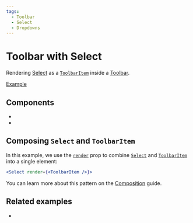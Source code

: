 ```yaml
---
tags:
  - Toolbar
  - Select
  - Dropdowns
---
```


# Toolbar with Select

<div data-description>

Rendering [Select](/components/select) as a [`ToolbarItem`](/reference/toolbar-item) inside a [Toolbar](/components/toolbar).

</div>

<div data-tags></div>

<a href="./index.tsx" data-playground>Example</a>

## Components

<div data-cards="components">

- [](/components/toolbar)
- [](/components/select)

</div>

## Composing `Select` and `ToolbarItem`

In this example, we use the [`render`](/reference/select#render) prop to combine [`Select`](/reference/select) and [`ToolbarItem`](/reference/toolbar-item) into a single element:

```jsx
<Select render={<ToolbarItem />}>
```

You can learn more about this pattern on the [Composition](/guide/composition) guide.

## Related examples

<div data-cards="examples">

- [](/examples/select-item-custom)

</div>

